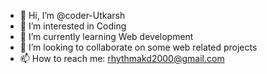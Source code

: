 - 👋 Hi, I’m @coder-Utkarsh
- 👀 I’m interested in Coding
- 🌱 I’m currently learning Web development
- 💞️ I’m looking to collaborate on some web related projects
- 📫 How to reach me: rhythmakd2000@gmail.com

<!---
coder-Utkarsh/coder-Utkarsh is a ✨ special ✨ repository because its `README.md` (this file) appears on your GitHub profile.
You can click the Preview link to take a look at your changes.
--->
